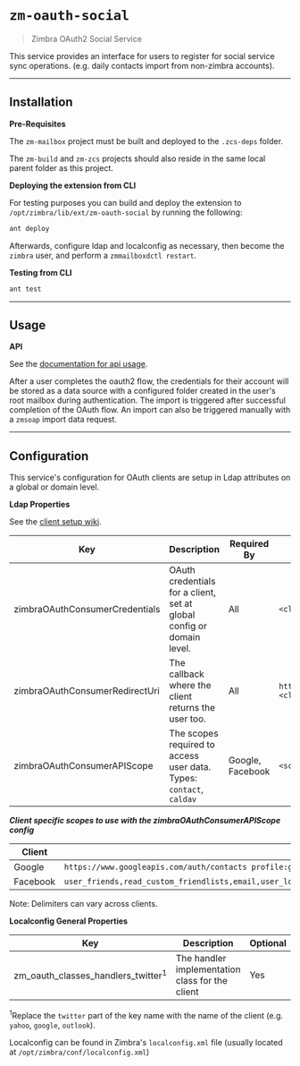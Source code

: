 # `zm-oauth-social`

> Zimbra OAuth2 Social Service

This service provides an interface for users to register for social service sync operations. (e.g. daily contacts import from non-zimbra accounts).

---

## Installation

**Pre-Requisites**

The `zm-mailbox` project must be built and deployed to the `.zcs-deps` folder.

The `zm-build` and `zm-zcs` projects should also reside in the same local parent folder as this project.


**Deploying the extension from CLI**

For testing purposes you can build and deploy the extension to `/opt/zimbra/lib/ext/zm-oauth-social` by running the following:

```sh
ant deploy
```

Afterwards, configure ldap and localconfig as necessary, then become the `zimbra` user, and perform a `zmmailboxdctl restart`.

**Testing from CLI**

```sh
ant test
```

---

## Usage

**API**

See the [documentation for api usage].

After a user completes the oauth2 flow, the credentials for their account will be stored as a data source with a configured folder created in the user's root mailbox during authentication. The import is triggered after successful completion of the OAuth flow. An import can also be triggered manually with a `zmsoap` import data request.

---

## Configuration

This service's configuration for OAuth clients are setup in Ldap attributes on a global or domain level.

**Ldap Properties**

See the [client setup wiki].

| Key | Description | Required By | Template |
| --- | ----------- | ----------- | -------- |
| zimbraOAuthConsumerCredentials | OAuth credentials for a client, set at global config or domain level. | All | `<client-id>:<client-secret>:<client>` |
| zimbraOAuthConsumerRedirectUri | The callback where the client returns the user too. | All | `http[s]://<domain[:port]>/service/extension/oauth2/authenticate/<client>:<client>` |
| zimbraOAuthConsumerAPIScope | The scopes required to access user data. Types: `contact`, `caldav` | Google, Facebook | `<scope1>+<scope2>+...:<client>_<type>` |

***Client specific scopes to use with the zimbraOAuthConsumerAPIScope config***

| Client | Required scopes string |
| ------ | ---------------------- |
| Google | `https://www.googleapis.com/auth/contacts profile:google_contact` |
| Facebook | `user_friends,read_custom_friendlists,email,user_location,public_profile,user_about_me,user_birthday,groups_access_member_info:facebook_contact` |

Note: Delimiters can vary across clients.

**Localconfig General Properties**

| Key | Description | Optional | Example Options |
| --- | ----------- | -------- | --------------- |
| zm_oauth_classes_handlers_twitter<sup>1</sup> | The handler implementation class for the client | Yes | `com.zimbra.oauth.handlers.impl.TwitterOAuth2Handler` |

<sup>1</sup>Replace the `twitter` part of the key name with the name of the client (e.g. `yahoo`, `google`, `outlook`).

Localconfig can be found in Zimbra's `localconfig.xml` file (usually located at `/opt/zimbra/conf/localconfig.xml`)

[documentation for api usage]: http://tools.email.dev.opal.synacor.com/zm-oauth-social-docs-latest/
[client setup wiki]: http://wiki.eng.zimbra.com/index.php/Zimbra_OAuth_Social